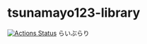 # tsunamayo123-library
[![Actions Status](https://github.com/tsunamayo123/tsunamayo123-library/workflows/verify/badge.svg)](https://github.com/tsunamayo123/tsunamayo123-library/actions)
らいぶらり
